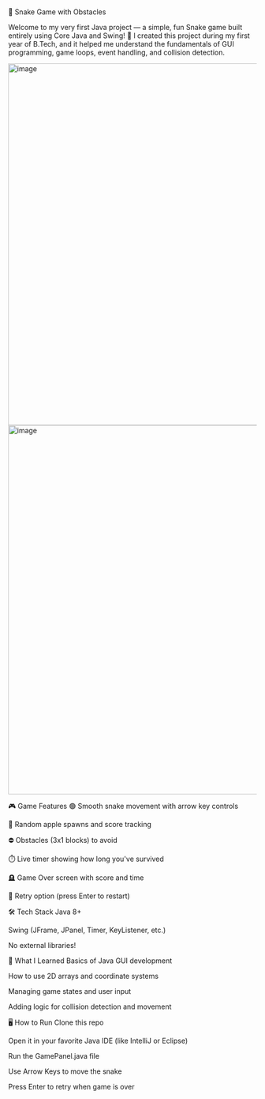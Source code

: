 <br>🐍 Snake Game with Obstacles<br>

Welcome to my very first Java project — a simple, fun Snake game built entirely using Core Java and Swing! 
🎉 I created this project during my first year of B.Tech, and it helped me understand the fundamentals of GUI programming, game loops, event handling, and collision detection.


<img width="732" height="732" alt="image" src="https://github.com/user-attachments/assets/7ee5e875-01b5-4907-a61f-7cd6a5aa2023" /><img width="736" height="747" alt="image" src="https://github.com/user-attachments/assets/f6fb9403-6ef9-4cb9-893a-33ce89632865" />


🎮 Game Features
🟢 Smooth snake movement with arrow key controls

🍎 Random apple spawns and score tracking

⛔ Obstacles (3x1 blocks) to avoid

⏱️ Live timer showing how long you've survived

🪦 Game Over screen with score and time

🔁 Retry option (press Enter to restart)

🛠️ Tech Stack
Java 8+

Swing (JFrame, JPanel, Timer, KeyListener, etc.)

No external libraries!

🎯 What I Learned
Basics of Java GUI development

How to use 2D arrays and coordinate systems

Managing game states and user input

Adding logic for collision detection and movement

🖥️ How to Run
Clone this repo

Open it in your favorite Java IDE (like IntelliJ or Eclipse)

Run the GamePanel.java file

Use Arrow Keys to move the snake

Press Enter to retry when game is over
